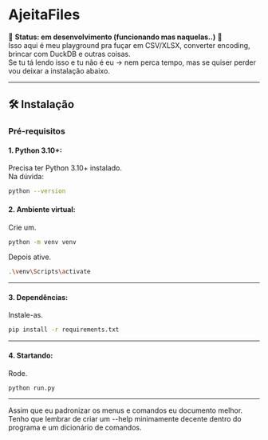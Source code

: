 # AjeitaFiles

🚧 **Status: em desenvolvimento (funcionando mas naquelas..)** 🚧  
Isso aqui é meu playground pra fuçar em CSV/XLSX, converter encoding, brincar com DuckDB e outras coisas.  
Se tu tá lendo isso e tu não é eu → nem perca tempo, mas se quiser perder vou deixar a instalação abaixo.

---

## 🛠️ Instalação

### Pré-requisitos
#### 1. Python 3.10+:
Precisa ter Python 3.10+ instalado.  
Na dúvida:
```bash
python --version
```

#### 2. Ambiente virtual:
Crie um.
```bash
python -m venv venv
```
Depois ative.
```bash
.\venv\Scripts\activate
```
---
#### 3. Dependências:
Instale-as.
```bash
pip install -r requirements.txt
```
---
#### 4. Startando:
Rode.
```bash
python run.py
```
---
Assim que eu padronizar os menus e comandos eu documento melhor. Tenho que lembrar de criar um --help minimamente decente dentro do programa e um dicionário de comandos. 
